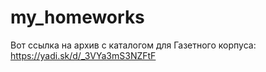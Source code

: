 # my_homeworks

Вот ссылка на архив с каталогом для Газетного корпуса: https://yadi.sk/d/_3VYa3mS3NZFtF
